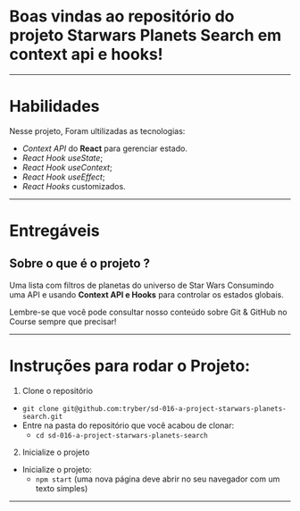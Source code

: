 # Boas vindas ao repositório do projeto Starwars Planets Search em context api e hooks!

---

# Habilidades

Nesse projeto, Foram ultilizadas as tecnologias:

* _Context API_ do **React** para gerenciar estado.
* _React Hook useState_;
* _React Hook useContext_;
* _React Hook useEffect_;
* _React Hooks_ customizados.

---

# Entregáveis

## Sobre o que é o projeto ?

Uma lista com filtros de planetas do universo de Star Wars Consumindo uma API e usando **Context API e Hooks** para controlar os estados globais.

Lembre-se que você pode consultar nosso conteúdo sobre Git & GitHub no Course sempre que precisar!

---

# Instruções para rodar o Projeto:

1. Clone o repositório
  * `git clone git@github.com:tryber/sd-016-a-project-starwars-planets-search.git`
  * Entre na pasta do repositório que você acabou de clonar:
    * `cd sd-016-a-project-starwars-planets-search`

2. Inicialize o projeto
  * Inicialize o projeto:
    * `npm start` (uma nova página deve abrir no seu navegador com um texto simples)

---